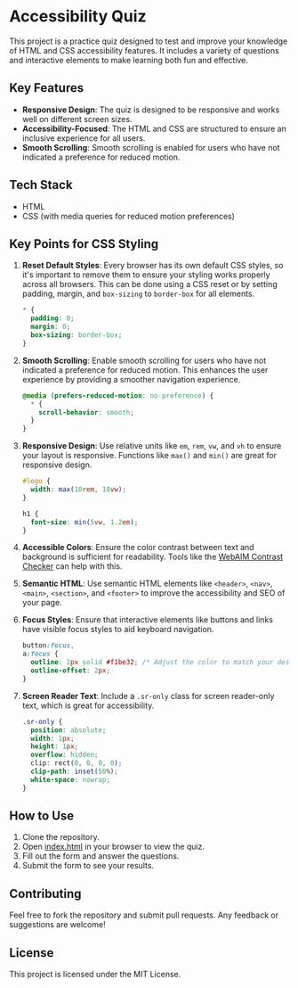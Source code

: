# Accessibility Quiz

This project is a practice quiz designed to test and improve your knowledge of HTML and CSS accessibility features. It includes a variety of questions and interactive elements to make learning both fun and effective.

## Key Features

- **Responsive Design**: The quiz is designed to be responsive and works well on different screen sizes.
- **Accessibility-Focused**: The HTML and CSS are structured to ensure an inclusive experience for all users.
- **Smooth Scrolling**: Smooth scrolling is enabled for users who have not indicated a preference for reduced motion.

## Tech Stack

- HTML
- CSS (with media queries for reduced motion preferences)

## Key Points for CSS Styling

1. **Reset Default Styles**: Every browser has its own default CSS styles, so it's important to remove them to ensure your styling works properly across all browsers. This can be done using a CSS reset or by setting padding, margin, and `box-sizing` to `border-box` for all elements.

   ```css
   * {
     padding: 0;
     margin: 0;
     box-sizing: border-box;
   }
   ```

2. **Smooth Scrolling**: Enable smooth scrolling for users who have not indicated a preference for reduced motion. This enhances the user experience by providing a smoother navigation experience.

   ```css
   @media (prefers-reduced-motion: no-preference) {
     * {
       scroll-behavior: smooth;
     }
   }
   ```

3. **Responsive Design**: Use relative units like `em`, `rem`, `vw`, and `vh` to ensure your layout is responsive. Functions like `max()` and `min()` are great for responsive design.

   ```css
   #logo {
     width: max(10rem, 18vw);
   }

   h1 {
     font-size: min(5vw, 1.2em);
   }
   ```

4. **Accessible Colors**: Ensure the color contrast between text and background is sufficient for readability. Tools like the [WebAIM Contrast Checker](https://webaim.org/resources/contrastchecker/) can help with this.

5. **Semantic HTML**: Use semantic HTML elements like `<header>`, `<nav>`, `<main>`, `<section>`, and `<footer>` to improve the accessibility and SEO of your page.

6. **Focus Styles**: Ensure that interactive elements like buttons and links have visible focus styles to aid keyboard navigation.

   ```css
   button:focus,
   a:focus {
     outline: 2px solid #f1be32; /* Adjust the color to match your design */
     outline-offset: 2px;
   }
   ```

7. **Screen Reader Text**: Include a `.sr-only` class for screen reader-only text, which is great for accessibility.

   ```css
   .sr-only {
     position: absolute;
     width: 1px;
     height: 1px;
     overflow: hidden;
     clip: rect(0, 0, 0, 0);
     clip-path: inset(50%);
     white-space: nowrap;
   }
   ```

## How to Use

1. Clone the repository.
2. Open [index.html](http://_vscodecontentref_/1) in your browser to view the quiz.
3. Fill out the form and answer the questions.
4. Submit the form to see your results.

## Contributing

Feel free to fork the repository and submit pull requests. Any feedback or suggestions are welcome!

## License

This project is licensed under the MIT License.
